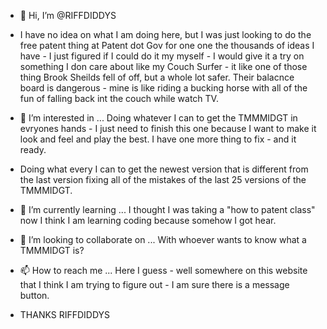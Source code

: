 - 👋 Hi, I’m @RIFFDIDDYS
- I have no idea on what I am doing here, but I was just looking to do the free patent thing at Patent dot Gov for one one the thousands of ideas I have - I just figured if I could do it my myself - I would give it a try on something I don care about like my Couch Surfer - it like one of those thing Brook Sheilds fell of off, but a whole lot safer.  Their balacnce board is dangerous - mine is like riding a bucking horse with all of the fun of falling back int the couch while watch TV.
- 👀 I’m interested in ... Doing whatever I can to get the TMMMIDGT in evryones hands - I just need to finish this one because I want to make it look and feel and play the best.  I have one more thing to fix - and it ready.
- Doing what every I can to get the newest version that is different from the last version fixing all of the mistakes of the last 25 versions of the TMMMIDGT.
- 🌱 I’m currently learning ... I thought I was taking a "how to patent class" now I think I am learning coding because somehow I got hear. 
- 💞️ I’m looking to collaborate on ... With whoever wants to know what a TMMMIDGT is?
- 📫 How to reach me ... Here I guess - well somewhere on this website that I think I am trying to figure out - I am sure there is a message button.

- THANKS RIFFDIDDYS
